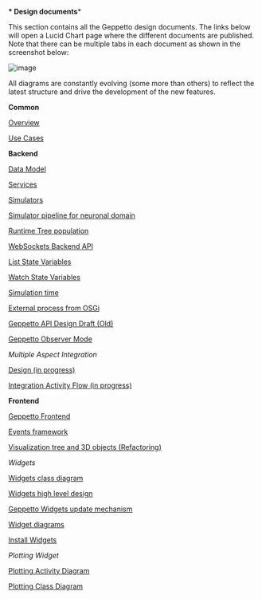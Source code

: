 **********\* Design documents**********\*

This section contains all the Geppetto design documents. The links below
will open a Lucid Chart page where the different documents are
published. Note that there can be multiple tabs in each document as
shown in the screenshot below:

![image](images/designdocs.png)

All diagrams are constantly evolving (some more than others) to reflect
the latest structure and drive the development of the new features.

**Common**

[Overview](https://www.lucidchart.com/documents/view/4666b850-512b-5184-8a79-20de0a000fde)

[Use
Cases](https://www.lucidchart.com/documents/view/d2b4631c-da56-4b80-9bdb-28c2a6d75c8c)

**Backend**

[Data
Model](https://www.lucidchart.com/documents/view/ae8bd4d6-2226-4aee-9d56-774e323188a6/0)

[Services](https://www.lucidchart.com/documents/view/59066315-98d7-488e-b0cb-18f4c2a4cf65)

[Simulators](https://www.lucidchart.com/documents/view/425b6548-51de-ecd5-827e-073d0a009bd7)

[Simulator pipeline for neuronal
domain](https://www.lucidchart.com/documents/view/441da30d-df65-4001-8809-2a796c80460b)

[Runtime Tree
population](https://www.lucidchart.com/documents/view/7c2e3ca2-f11f-4051-b115-a921cf31863b)

[WebSockets Backend
API](https://www.lucidchart.com/documents/view/4ba99a20-5217-1f53-82f4-4f420a004d28)

[List State
Variables](https://www.lucidchart.com/documents/view/480b4e2c-5237-2970-a88a-249d0a008a0d)

[Watch State
Variables](https://www.lucidchart.com/documents/view/4c3283a4-527c-cb68-bb8d-14570a009e11)

[Simulation
time](https://www.lucidchart.com/documents/view/412c0624-52f7-032a-a083-22670a00c5f0)

[External process from
OSGi](https://www.lucidchart.com/documents/view/bc5b6fe7-0722-4055-b557-e95b9511f85e)

[Geppetto API Design Draft
(Old)](https://www.lucidchart.com/documents/edit/48520f68-5227-2452-a0e1-2db80a004e94)

[Geppetto Observer
Mode](https://www.lucidchart.com/documents/view/4a8ed5f0-51c4-ccda-9e42-26a20a004538)

*Multiple Aspect Integration*

[Design (in
progress)](https://www.lucidchart.com/documents/view/f66e90ca-9c2d-4f16-9f79-d3f83f5d654a)

[Integration Activity Flow (in
progress)](https://www.lucidchart.com/documents/view/4b794838-521e-00a5-98c1-649e0a00c900)

**Frontend**

[Geppetto
Frontend](https://www.lucidchart.com/documents/view/675f119b-3923-4ada-bbfb-ea8d571fd01a)

[Events
framework](https://www.lucidchart.com/documents/view/f976cc20-5f29-4c57-9070-e7b97b415521)

[Visualization tree and 3D objects
(Refactoring)](https://www.lucidchart.com/documents/view/c860c683-55c7-4864-b28d-9cdf444b5150)

*Widgets*

[Widgets class
diagram](https://www.lucidchart.com/documents/view/43905d5c-5268-ab60-9ff5-2b5d0a00d543)

[Widgets high level
design](https://www.lucidchart.com/documents/view/40fbf410-5261-c088-85e0-0a190a005787)

[Geppetto Widgets update
mechanism](https://www.lucidchart.com/documents/view/45eb65fc-5293-9670-a570-31530a004b21)

[Widget
diagrams](https://www.lucidchart.com/documents/view/4d3c7284-525a-8e5d-ad6b-4d9c0a00c5b3)

[Install
Widgets](https://www.lucidchart.com/documents/view/b5e67ca3-cde7-4ad9-9810-edeccc9e1548)

*Plotting Widget*

[Plotting Activity
Diagram](https://www.lucidchart.com/documents/view/4f06a058-5251-8aa8-878e-3a890a0050f4)

[Plotting Class
Diagram](https://www.lucidchart.com/documents/view/4959c19c-5251-7c38-8d03-1fb70a0050f4)
